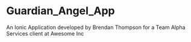 # Guardian_Angel_App

An Ionic Application developed by Brendan Thompson for a Team Alpha Services client at Awesome Inc
